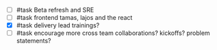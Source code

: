 - [ ] #task Beta refresh and SRE
- [ ] #task frontend tamas, lajos and the react
- [X] #task delivery lead trainings?
- [ ] #task encourage more cross team collaborations? kickoffs? problem statements?